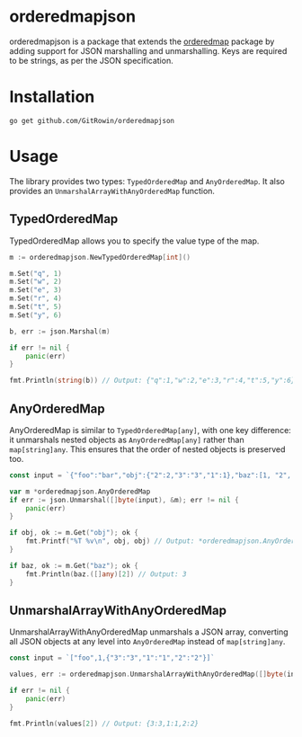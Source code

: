 # orderedmapjson

orderedmapjson is a package that extends the [orderedmap](https://github.com/elliotchance/orderedmap) package by adding
support for
JSON marshalling and unmarshalling. Keys are required to be strings, as per the JSON specification.

# Installation

```
go get github.com/GitRowin/orderedmapjson
```

# Usage

The library provides two types: `TypedOrderedMap` and `AnyOrderedMap`. It also provides an `UnmarshalArrayWithAnyOrderedMap` function.

## TypedOrderedMap

TypedOrderedMap allows you to specify the value type of the map.

```go
m := orderedmapjson.NewTypedOrderedMap[int]()

m.Set("q", 1)
m.Set("w", 2)
m.Set("e", 3)
m.Set("r", 4)
m.Set("t", 5)
m.Set("y", 6)

b, err := json.Marshal(m)

if err != nil {
    panic(err)
}

fmt.Println(string(b)) // Output: {"q":1,"w":2,"e":3,"r":4,"t":5,"y":6}
```

## AnyOrderedMap

AnyOrderedMap is similar to `TypedOrderedMap[any]`, with one key difference: it unmarshals nested
objects as `AnyOrderedMap[any]` rather than `map[string]any`. This ensures that the order of nested objects is preserved
too.

```go
const input = `{"foo":"bar","obj":{"2":2,"3":"3","1":1},"baz":[1, "2", 3, null]}`

var m *orderedmapjson.AnyOrderedMap
if err := json.Unmarshal([]byte(input), &m); err != nil {
    panic(err)
}

if obj, ok := m.Get("obj"); ok {
    fmt.Printf("%T %v\n", obj, obj) // Output: *orderedmapjson.AnyOrderedMap {2:2,3:3,1:1}
}

if baz, ok := m.Get("baz"); ok {
    fmt.Println(baz.([]any)[2]) // Output: 3
}
```

## UnmarshalArrayWithAnyOrderedMap

UnmarshalArrayWithAnyOrderedMap unmarshals a JSON array, converting all JSON objects at any level into `AnyOrderedMap` instead of `map[string]any`.

```go
const input = `["foo",1,{"3":"3","1":"1","2":"2"}]`

values, err := orderedmapjson.UnmarshalArrayWithAnyOrderedMap([]byte(input))

if err != nil {
    panic(err)
}

fmt.Println(values[2]) // Output: {3:3,1:1,2:2}
```
